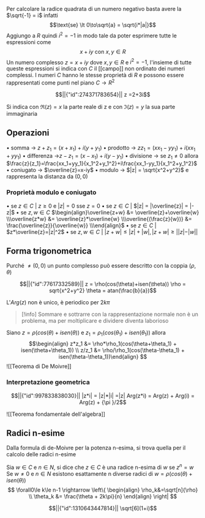 Per calcolare la radice quadrata di un numero negativo basta avere la $\sqrt{-1} = i$ infatti $$\text{se} \lt 0\to\sqrt{a} = \sqrt{i*|a|}$$
Aggiungo a $R$ quindi $i^2 = -1$ in modo tale da poter esprimere tutte le espressioni come $$x+iy \text{ con } x,y \in R$$
Un numero complesso $z = x+iy$ dove $x,y \in R$ e $i^2=-1$, l'insieme di tutte queste espressioni si indica con $C$ il [[campo]] non ordinato dei numeri complessi. 
I numeri $C$ hanno le stesse proprietà di $R$ e possono essere rappresentati come punti nel piano $C\to R^2$
```math
||{"id":274371783654}||

z =2+3i
```

Si indica con $\Re(z)=x$ la parte reale di z e con $\Im(z)=y$ la sua parte immaginaria 

## Operazioni
• somma -> $z+z_1 = (x+x_1)+i(y+y_1)$
• prodotto -> $zz_1 = (xx_1-yy_1)+i(xx_1+yy_1)$
• differenza ->$z-z_1 = (x-x_1)+i(y-y_1)$
• divisione -> se $z_1\not=0$ allora $\frac{z}{z_1}=\frac{xx_1+yy_1}{x_1^2+y_1^2}+i\frac{xx_1-yy_1}{x_1^2+y_1^2}$
• coniugato -> $\overline{z}=x-iy$
• modulo -> $|z| = \sqrt{x^2+y^2}$ e rappresenta la distanza da $(0,0)$

### Proprietà modulo e coniugato
• se $z\in C$ | $z\ge0$ e $|z| =0$ sse $z=0$
• se $z\in C$ | $|z| = |\overline{z}| = |-z|$ 
• se $z,w\in C$ $\begin{align}\overline{z+w} &= \overline{z}+\overline{w} \\\overline{z*w} &= \overline{z}*\overline{w} \\\overline{(\frac{z}{w})} &= \frac{\overline{z}}{\overline{w}} \\\end{align}$
• se $z\in C$ | $z*\overline{z}=|z|^2$ 
• se $z,w\in C$ | $|z+w| \le |z|+|w|,|z+w| \ge ||z|-|w||$ 


## Forma trigonometrica

Purché $\not=(0,0)$ un punto complesso può essere descritto con la coppia $(\rho,\theta)$
```math
||{"id":77617332589}||

z = \rho(cos(\theta)+isen(\theta))
\rho = sqrt{x^2+y^2}
\theta = atan(\frac{b}{a})
```

L'$Arg(z)$ non è unico, è periodico per $2k\pi$ 

>[!info]
>Sommare e sottrarre con la rappresentazione normale non è un problema, ma per moltiplicare e dividere diventa laborioso

Siano $z = \rho(cos(\theta)+isen(\theta))$ e $z_1 = \rho_1(cos(\theta_1)+isen(\theta_1))$ allora $$\begin{align}
z*z_1 &= \rho*\rho_1(cos(\theta+\theta_1) + isen(\theta+\theta_1)) \\
z/z_1 &= \rho/\rho_1(cos(\theta-\theta_1) + isen(\theta-\theta_1))\end{align}
$$
![[Teorema di De Moivre]]

### Interpretazione geometrica
```math
||{"id":997833838030}||
|z*i| = |z|*|i| =|z|
Arg(z*i) = Arg(z) + Arg(i) = Arg(z) + {\pi }/2
```
![[Teorema fondamentale dell'algebra]]

## Radici n-esime 

Dalla formula di de-Moivre per la potenza n-esima, si trova quella per il calcolo delle radici n-esime

Sia $w\in C$ e $n\in N$, si dice che $z\in C$ è una radice n-esima di $w$ se $z^n=w$
Se $w\not=0$ e $n\in N$ esistono esattamente n diverse radici di $w = \rho(cos(\theta)+isen(\theta))$
$$
\forall0\le k\le n-1 \rightarrow
\left\{
\begin{align}
\rho_k&=\sqrt[n]{\rho} \\
\theta_k &= \frac{\theta + 2k\pi}{n}
\end{align}
\right|
$$
```math
||{"id":1310643447814}||

\sqrt[6](1+i)
```
